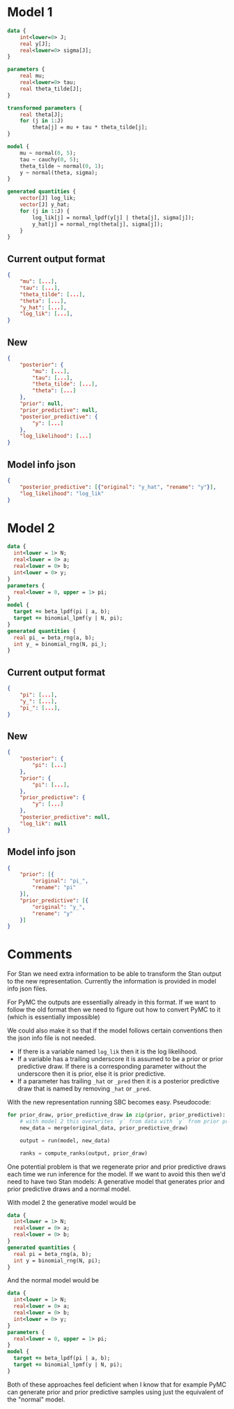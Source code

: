 # Model 1

```stan
data {
    int<lower=0> J;
    real y[J];
    real<lower=0> sigma[J];
}

parameters {
    real mu;
    real<lower=0> tau;
    real theta_tilde[J];
}

transformed parameters {
    real theta[J];
    for (j in 1:J)
        theta[j] = mu + tau * theta_tilde[j];
}

model {
    mu ~ normal(0, 5);
    tau ~ cauchy(0, 5);
    theta_tilde ~ normal(0, 1);
    y ~ normal(theta, sigma);
}

generated quantities {
    vector[J] log_lik;
    vector[J] y_hat;
    for (j in 1:J) {
        log_lik[j] = normal_lpdf(y[j] | theta[j], sigma[j]);
        y_hat[j] = normal_rng(theta[j], sigma[j]);
    }
}
```

## Current output format

```json
{
    "mu": [...],
    "tau": [...],
    "theta_tilde": [...],
    "theta": [...],
    "y_hat": [...],
    "log_lik": [...],
}
```

## New
```json
{
    "posterior": {
        "mu": [...],
        "tau": [...],
        "theta_tilde": [...],
        "theta": [...]
    },
    "prior": null,
    "prior_predictive": null,
    "posterior_predictive": {
        "y": [...]
    },
    "log_likelihood": [...]
}
```

## Model info json

```json
{
    "posterior_predictive": [{"original": "y_hat", "rename": "y"}],
    "log_likelihood": "log_lik"
}
```

# Model 2

```stan
data {
  int<lower = 1> N;
  real<lower = 0> a;
  real<lower = 0> b;
  int<lower = 0> y;
}
parameters {
  real<lower = 0, upper = 1> pi;
}
model {
  target += beta_lpdf(pi | a, b);
  target += binomial_lpmf(y | N, pi);
}
generated quantities {
  real pi_ = beta_rng(a, b);
  int y_ = binomial_rng(N, pi_);
}
```

## Current output format

```json
{
    "pi": [...],
    "y_": [...],
    "pi_": [...],
}
```


## New

```json
{
    "posterior": {
        "pi": [...]
    },
    "prior": {
        "pi": [...],
    },
    "prior_predictive": {
        "y": [...]
    },
    "posterior_predictive": null,
    "log_lik": null
}
```

## Model info json

```json
{
    "prior": [{
        "original": "pi_",
        "rename": "pi"
    }],
    "prior_predictive": [{
        "original": "y_",
        "rename": "y"
    }]
}
```

# Comments

For Stan we need extra information to be able to transform the Stan output to the new representation. Currently the information is provided in model info json files.

For PyMC the outputs are essentially already in this format. If we want to follow the old format then we need to figure out how to convert PyMC to it (which is essentially impossible)

We could also make it so that if the model follows certain conventions then the json info file is not needed.

- If there is a variable named `log_lik` then it is the log likelihood.
- If a variable has a trailing underscore it is assumed to be a prior or prior predictive draw. If there is a corresponding parameter without the underscore then it is prior, else it is prior predictive.
- If a parameter has trailing `_hat` or `_pred` then it is a posterior predictive draw that is named by removing `_hat` or `_pred`.


With the new representation running SBC becomes easy. Pseudocode:
```python
for prior_draw, prior_predictive_draw in zip(prior, prior_predictive):
    # with model 2 this overwrites `y` from data with `y` from prior predictive draw
    new_data = merge(original_data, prior_predictive_draw)

    output = run(model, new_data)

    ranks = compute_ranks(output, prior_draw)
```

One potential problem is that we regenerate prior and prior predictive draws each time we run inference for the model. If we want to avoid this then we'd need to have two Stan models: A generative model that generates prior and prior predictive draws and a normal model.

With model 2 the generative model would be

```stan
data {
  int<lower = 1> N;
  real<lower = 0> a;
  real<lower = 0> b;
}
generated quantities {
  real pi = beta_rng(a, b);
  int y = binomial_rng(N, pi);
}
```

And the normal model would be

```stan
data {
  int<lower = 1> N;
  real<lower = 0> a;
  real<lower = 0> b;
  int<lower = 0> y;
}
parameters {
  real<lower = 0, upper = 1> pi;
}
model {
  target += beta_lpdf(pi | a, b);
  target += binomial_lpmf(y | N, pi);
}
```

Both of these approaches feel deficient when I know that for example PyMC can generate prior and prior predictive samples using just the equivalent of the "normal" model.